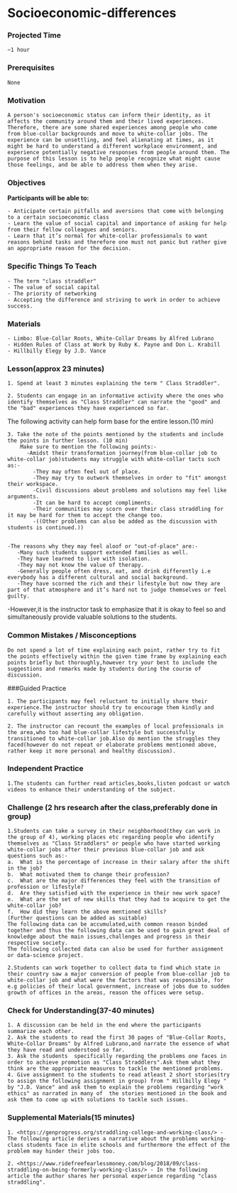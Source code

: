 # Socioeconomic-differences

### Projected Time
    
	~1 hour

### Prerequisites

    None

### Motivation
    
	A person's socioeconomic status can inform their identity, as it affects the community around them and their lived experiences. Therefore, there are some shared experiences among people who come from blue-collar backgrounds and move to white-collar jobs. The experience can be unsettling, and feel alienating at times, as it might be hard to understand a different workplace environment, and experience potentially negative responses from people around them. The purpose of this lesson is to help people recognize what might cause those feelings, and be able to address them when they arise.

### Objectives
**Participants will be able to:**
    
	- Anticipate certain pitfalls and aversions that come with belonging to a certain socioeconomic class
    - Learn the value of social capital and importance of asking for help from their fellow colleagues and seniors.
    - Learn that it’s normal for white-collar professionals to want reasons behind tasks and therefore one must not panic but rather give an appropriate reason for the decision.


### Specific Things To Teach
    
	- The term "class straddler"
    - The value of social capital
    - The priority of networking
    - Accepting the difference and striving to work in order to achieve success.

### Materials

    - Limbo: Blue-Collar Roots, White-Collar Dreams by Alfred Lubrano
    - Hidden Rules of Class at Work by Ruby K. Payne and Don L. Krabill
    - Hillbilly Elegy by J.D. Vance

### Lesson(approx 23 minutes)

    1. Spend at least 3 minutes explaining the term " Class Straddler".

    2. Students can engage in an informative activity where the ones who identify themselves as "Class Straddler" can narrate the "good" and the "bad" experiences they have experienced so far.
   The following activity can help form base for the entire lesson.(10 min)

    3. Take the note of the points mentioned by the students and include the points in further lesson. (10 min)
        Make sure to mention the following points:-
          -Amidst their transformation journey(from blue-collar job to white-collar job)students may struggle with white-collar tacts such as:-
	        -They may often feel out of place.
            -They may try to outwork themselves in order to "fit" amongst their workspace.
	        -Civil discussions about problems and solutions may feel like arguments.
	        -It can be hard to accept compliments.
	        -Their communities may scorn over their class straddling for it may be hard for them to accept the change too.
	        -((Other problems can also be added as the discussion with students is continued.))
	   

    -The reasons why they may feel aloof or "out-of-place" are:-
	   -Many such students support extended families as well.
	   -They have learned to live with isolation.
	   -They may not know the value of therapy.
	   -Generally people often dress, eat, and drink differently i.e everybody has a different cultural and social background.
       -They have scorned the rich and their lifestyle but now they are part of that atmosphere and it’s hard not to judge themselves or feel guilty.

 
   -However,it is the instructor task to emphasize that it is okay to feel so and simultaneously provide valuable solutions to the students.



### Common Mistakes / Misconceptions

    Do not spend a lot of time explaining each point, rather try to fit the points effectively within the given time frame by explaining each points briefly but thoroughly,however try your best to include the suggestions and remarks made by students during the course of discussion.

 ###Guided Practice

    1. The participants may feel reluctant to initially share their experience.The instructor should try to encourage them kindly and carefully without asserting any obligation.

    2. The instructor can recount the examples of local professionals in the area,who too had blue-collar lifestyle but successfully transitioned to white-collar job.Also do mention the struggles they faced(however do not repeat or elaborate problems mentioned above, rather keep it more personal and healthy discussion).

### Independent Practice
    
	1.The students can further read articles,books,listen podcast or watch videos to enhance their understanding of the subject.
    
### Challenge (2 hrs research after the class,preferably done in group)
     
	1.Students can take a survey in their neighborhood(they can work in the group of 4), working places etc regarding people who identify themselves as "Class Straddlers" or people who have started working white-collar jobs after their previous blue-collar job and ask questions such as:-
	a.  What is the percentage of increase in their salary after the shift in the job?
	b.  What motivated them to change their profession?
	c.  What are the major differences they feel with the transition of profession or lifestyle?
    d.  Are they satisfied with the experience in their new work space?
	e.  What are the set of new skills that they had to acquire to get the white-collar job?
	f.  How did they learn the above mentioned skills?
	(Further questions can be added as suitable)
	The following data can be accumulated,with common reason binded together and thus the following data can be used to gain great deal of knowledge about the main issues,challenges and progress in their respective society.
    The following collected data can also be used for further assignment or data-science project.

	2.Students can work together to collect data to find which state in their country saw a major conversion of people from blue-collar job to white-collar job and what were the factors that was responsible, for e.g policies of their local government, increase of jobs due to sudden growth of offices in the areas, reason the offices were setup.  
   

### Check for Understanding(37-40 minutes)

    1. A discussion can be held in the end where the participants summarize each other.
    2. Ask the students to read the first 30 pages of "Blue-Collar Roots, White-Collar Dreams" by Alfred Lubrano,and narrate the essence of what they have read and understood so far.  
    3. Ask the students  specifically regarding the problems one faces in order to achieve promotion as "Class Straddlers".Ask them what they think are the appropriate measures to tackle the mentioned problems.
    4. Give assignment to the students to read atleast 2 short stories(try to assign the following assignment in group) from " Hillbilly Elegy " by "J.D. Vance" and ask them to explain the problems regarding "work ethics" as narrated in many of  the stories mentioned in the book and ask them to come up with solutions to tackle such issues. 

### Supplemental Materials(15 minutes)
	1. <https://genprogress.org/straddling-college-and-working-class/> - The following article derives a narrative about the problems working-class students face in elite schools and furthermore the effect of the problem may hinder their jobs too.

    2. <https://www.ridefreefearlessmoney.com/blog/2018/09/class-straddling-on-being-formerly-working-class/> - In the following article the author shares her personal experience regarding "class straddling".

